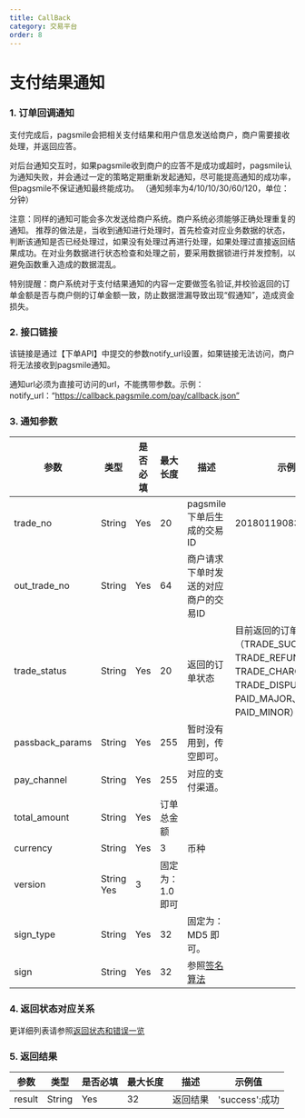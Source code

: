 ```yaml
---
title: CallBack
category: 交易平台
order: 8
---
```

# 支付结果通知

### 1. 订单回调通知

支付完成后，pagsmile会把相关支付结果和用户信息发送给商户，商户需要接收处理，并返回应答。

对后台通知交互时，如果pagsmile收到商户的应答不是成功或超时，pagsmile认为通知失败，并会通过一定的策略定期重新发起通知，尽可能提高通知的成功率，但pagsmile不保证通知最终能成功。 （通知频率为4/10/10/30/60/120，单位：分钟）

注意：同样的通知可能会多次发送给商户系统。商户系统必须能够正确处理重复的通知。
推荐的做法是，当收到通知进行处理时，首先检查对应业务数据的状态，判断该通知是否已经处理过，如果没有处理过再进行处理，如果处理过直接返回结果成功。在对业务数据进行状态检查和处理之前，要采用数据锁进行并发控制，以避免函数重入造成的数据混乱。

特别提醒：商户系统对于支付结果通知的内容一定要做签名验证,并校验返回的订单金额是否与商户侧的订单金额一致，防止数据泄漏导致出现“假通知”，造成资金损失。

### 2. 接口链接

该链接是通过【下单API】中提交的参数notify_url设置，如果链接无法访问，商户将无法接收到pagsmile通知。

通知url必须为直接可访问的url，不能携带参数。示例：notify_url：“https://callback.pagsmile.com/pay/callback.json”

### 3. 通知参数

参数 | 类型 | 是否必填 | 最大长度 | 描述 | 示例值
---  | ---  | ---      | ---      | ---  | ---
trade_no | String | Yes | 20 | pagsmile下单后生成的交易ID | 2018011908344902008
out_trade_no | String | Yes | 64 | 商户请求下单时发送的对应商户的交易ID | 
trade_status | String | Yes | 20 | 返回的订单状态 | 目前返回的订单状态包含（TRADE_SUCCESS、TRADE_REFUND、TRADE_CHARGEBACK、TRADE_DISPUTE、PAID_MAJOR、PAID_MINOR）
passback_params | String | Yes | 255 | 暂时没有用到，传空即可。 | 
pay_channel | String | Yes | 255 | 对应的支付渠道。 | 
total_amount | String | Yes | 订单总金额 | 
currency | String | Yes | 3 | 币种 | 
version | String Yes | 3 | 固定为：1.0 即可 | 
sign_type | String | Yes | 32 | 固定为：MD5 即可。 |  
sign | String | Yes | 32 | 参照[签名算法](../DriectSign)

### 4. 返回状态对应关系  

更详细列表请参照[返回状态和错误一览](../ReturnResult)

### 5. 返回结果

参数 | 类型 | 是否必填 | 最大长度 | 描述 | 示例值
---  | ---  | ---      | --- | ---  | ---
result | String | Yes | 32 | 返回结果 | 'success':成功